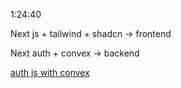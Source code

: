 1:24:40

Next js + tailwind + shadcn -> frontend

Next auth + convex -> backend

[auth js with convex](https://stack.convex.dev/nextauth-adapter)
